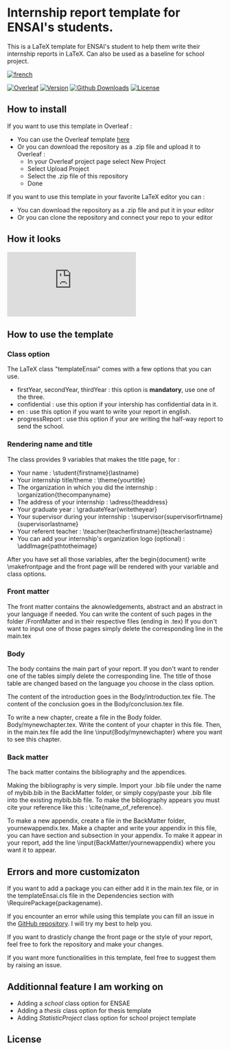 # Internship report template for ENSAI's students.

This is a LaTeX template for ENSAI's student to help them write their internship reports in LaTeX. Can also be used as a baseline for school project.

[![french](https://img.shields.io/badge/Readme_in-Fran%C3%A7ais-blue)](https://github.com/Lui5ito/templateENSAI/blob/main/README.fr.md)

[![Overleaf](https://img.shields.io/badge/Overleaf-black?logo=overleaf)]()
[![Version](https://img.shields.io/github/v/release/Lui5ito/templateENSAI.svg)]()
[![Github Downloads](https://img.shields.io/github/downloads/Lui5ito/templateENSAI/total.svg)]()
[![License](https://img.shields.io/github/license/Lui5ito/templateENSAI.svg)]()

## How to install

If you want to use this template in Overleaf : 
- You can use the Overleaf template [here]()
- Or you can download the repository as a .zip file and upload it to Overleaf : 
    - In your Overleaf project page select New Project
    - Select Upload Project
    - Select the .zip file of this repository
    - Done

If you want to use this template in your favorite LaTeX editor you can :
- You can download the repository as a .zip file and put it in your editor
- Or you can clone the repository and connect your repo to your editor


## How it looks

![alt text](https://github.com/Lui5ito/templateENSAI/Examples/example_1.pdf)







## How to use the template

### Class option

The LaTeX class "templateEnsai" comes with a few options that you can use.

- firstYear, secondYear, thirdYear : this option is **mandatory**, use one of the three.
- confidential : use this option if your intership has confidential data in it.
- en : use this option if you want to write your report in english.
- progressReport : use this option if your are writing the half-way report to send the school.

### Rendering name and title

The class provides 9 variables that makes the title page, for : 

- Your name : \student{firstname}{lastname}
- Your internship title/theme : \theme{yourtitle}
- The organization in which you did the internship : \organization{thecompanyname}
- The address of your internship : \adress{theaddress}
- Your graduate year : \graduateYear{writetheyear}
- Your supervisor during your internship : \supervisor{supervisorfirtname}{supervisorlastname}
- Your referent teacher : \teacher{teacherfirstname}{teacherlastname}
- You can add your internship's organization logo (optional) : \addImage{pathtotheimage}

After you have set all those variables, after the begin{document} write \makefrontpage and the front page will be rendered with your variable and class options.

### Front matter

The front matter contains the aknowledgements, abstract and an abstract in your language if needed.
You can write the content of such pages in the folder /FrontMatter and in their respective files (ending in .tex)
If you don't want to input one of those pages simply delete the corresponding line in the main.tex

### Body

The body contains the main part of your report.
If you don't want to render one of the tables simply delete the corresponding line.
The title of those table are changed based on the language you choose in the class option.

The content of the introduction goes in the Body/introduction.tex file. 
The content of the conclusion goes in the Body/conclusion.tex file.

To write a new chapter, create a file in the Body folder. Body/mynewchapter.tex. Write the content of your chapter in this file. Then, in the main.tex file add the line \input{Body/mynewchapter} where you want to see this chapter.

### Back matter

The back matter contains the bibliography and the appendices.

Making the bibliography is very simple. Import your .bib file under the name of mybib.bib in the BackMatter folder, or simply copy/paste your .bib file into the existing mybib.bib file. To make the bibliography appears you must cite your reference like this : \cite{name_of_reference}.

To make a new appendix, create a file in the BackMatter folder, yournewappendix.tex. Make a chapter and write your appendix in this file, you can have section and subsection in your appendix. To make it appear in your report, add the line \input{BackMatter/yournewappendix} where you want it to appear.

## Errors and more customizaton

If you want to add a package you can either add it in the main.tex file, or in the templateEnsai.cls file in the Dependencies section with \RequirePackage{packagename}.

If you encounter an error while using this template you can fill an issue in the [GitHub repository](). I will try my best to help you.

If you want to drasticly change the front page or the style of your report, feel free to fork the repository and make your changes.

If you want more functionalities in this template, feel free to suggest them by raising an issue.


## Additionnal feature I am working on

- Adding a *school* class option for ENSAE
- Adding a *thesis* class option for thesis template
- Adding *StatisticProject* class option for school project template


## License



